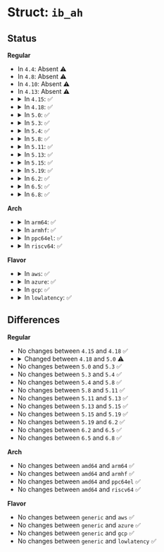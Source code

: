 # Struct: <code>ib_ah</code>

## Status
<b>Regular</b>
<ul>
<li>
In <code>4.4</code>: Absent ⚠️
</li>
<li>
In <code>4.8</code>: Absent ⚠️
</li>
<li>
In <code>4.10</code>: Absent ⚠️
</li>
<li>
In <code>4.13</code>: Absent ⚠️
</li>
<li>
<details>
<summary>In <code>4.15</code>: ✅</summary>

```c
struct ib_ah {
    struct ib_device *device;
    struct ib_pd *pd;
    struct ib_uobject *uobject;
    enum rdma_ah_attr_type type;
};
```
</details>
</li>
<li>
<details>
<summary>In <code>4.18</code>: ✅</summary>

```c
struct ib_ah {
    struct ib_device *device;
    struct ib_pd *pd;
    struct ib_uobject *uobject;
    enum rdma_ah_attr_type type;
};
```
</details>
</li>
<li>
<details>
<summary>In <code>5.0</code>: ✅</summary>

```c
struct ib_ah {
    struct ib_device *device;
    struct ib_pd *pd;
    struct ib_uobject *uobject;
    const struct ib_gid_attr *sgid_attr;
    enum rdma_ah_attr_type type;
};
```
</details>
</li>
<li>
<details>
<summary>In <code>5.3</code>: ✅</summary>

```c
struct ib_ah {
    struct ib_device *device;
    struct ib_pd *pd;
    struct ib_uobject *uobject;
    const struct ib_gid_attr *sgid_attr;
    enum rdma_ah_attr_type type;
};
```
</details>
</li>
<li>
<details>
<summary>In <code>5.4</code>: ✅</summary>

```c
struct ib_ah {
    struct ib_device *device;
    struct ib_pd *pd;
    struct ib_uobject *uobject;
    const struct ib_gid_attr *sgid_attr;
    enum rdma_ah_attr_type type;
};
```
</details>
</li>
<li>
<details>
<summary>In <code>5.8</code>: ✅</summary>

```c
struct ib_ah {
    struct ib_device *device;
    struct ib_pd *pd;
    struct ib_uobject *uobject;
    const struct ib_gid_attr *sgid_attr;
    enum rdma_ah_attr_type type;
};
```
</details>
</li>
<li>
<details>
<summary>In <code>5.11</code>: ✅</summary>

```c
struct ib_ah {
    struct ib_device *device;
    struct ib_pd *pd;
    struct ib_uobject *uobject;
    const struct ib_gid_attr *sgid_attr;
    enum rdma_ah_attr_type type;
};
```
</details>
</li>
<li>
<details>
<summary>In <code>5.13</code>: ✅</summary>

```c
struct ib_ah {
    struct ib_device *device;
    struct ib_pd *pd;
    struct ib_uobject *uobject;
    const struct ib_gid_attr *sgid_attr;
    enum rdma_ah_attr_type type;
};
```
</details>
</li>
<li>
<details>
<summary>In <code>5.15</code>: ✅</summary>

```c
struct ib_ah {
    struct ib_device *device;
    struct ib_pd *pd;
    struct ib_uobject *uobject;
    const struct ib_gid_attr *sgid_attr;
    enum rdma_ah_attr_type type;
};
```
</details>
</li>
<li>
<details>
<summary>In <code>5.19</code>: ✅</summary>

```c
struct ib_ah {
    struct ib_device *device;
    struct ib_pd *pd;
    struct ib_uobject *uobject;
    const struct ib_gid_attr *sgid_attr;
    enum rdma_ah_attr_type type;
};
```
</details>
</li>
<li>
<details>
<summary>In <code>6.2</code>: ✅</summary>

```c
struct ib_ah {
    struct ib_device *device;
    struct ib_pd *pd;
    struct ib_uobject *uobject;
    const struct ib_gid_attr *sgid_attr;
    enum rdma_ah_attr_type type;
};
```
</details>
</li>
<li>
<details>
<summary>In <code>6.5</code>: ✅</summary>

```c
struct ib_ah {
    struct ib_device *device;
    struct ib_pd *pd;
    struct ib_uobject *uobject;
    const struct ib_gid_attr *sgid_attr;
    enum rdma_ah_attr_type type;
};
```
</details>
</li>
<li>
<details>
<summary>In <code>6.8</code>: ✅</summary>

```c
struct ib_ah {
    struct ib_device *device;
    struct ib_pd *pd;
    struct ib_uobject *uobject;
    const struct ib_gid_attr *sgid_attr;
    enum rdma_ah_attr_type type;
};
```
</details>
</li>
</ul>
<b>Arch</b>
<ul>
<li>
<details>
<summary>In <code>arm64</code>: ✅</summary>

```c
struct ib_ah {
    struct ib_device *device;
    struct ib_pd *pd;
    struct ib_uobject *uobject;
    const struct ib_gid_attr *sgid_attr;
    enum rdma_ah_attr_type type;
};
```
</details>
</li>
<li>
<details>
<summary>In <code>armhf</code>: ✅</summary>

```c
struct ib_ah {
    struct ib_device *device;
    struct ib_pd *pd;
    struct ib_uobject *uobject;
    const struct ib_gid_attr *sgid_attr;
    enum rdma_ah_attr_type type;
};
```
</details>
</li>
<li>
<details>
<summary>In <code>ppc64el</code>: ✅</summary>

```c
struct ib_ah {
    struct ib_device *device;
    struct ib_pd *pd;
    struct ib_uobject *uobject;
    const struct ib_gid_attr *sgid_attr;
    enum rdma_ah_attr_type type;
};
```
</details>
</li>
<li>
<details>
<summary>In <code>riscv64</code>: ✅</summary>

```c
struct ib_ah {
    struct ib_device *device;
    struct ib_pd *pd;
    struct ib_uobject *uobject;
    const struct ib_gid_attr *sgid_attr;
    enum rdma_ah_attr_type type;
};
```
</details>
</li>
</ul>
<b>Flavor</b>
<ul>
<li>
<details>
<summary>In <code>aws</code>: ✅</summary>

```c
struct ib_ah {
    struct ib_device *device;
    struct ib_pd *pd;
    struct ib_uobject *uobject;
    const struct ib_gid_attr *sgid_attr;
    enum rdma_ah_attr_type type;
};
```
</details>
</li>
<li>
<details>
<summary>In <code>azure</code>: ✅</summary>

```c
struct ib_ah {
    struct ib_device *device;
    struct ib_pd *pd;
    struct ib_uobject *uobject;
    const struct ib_gid_attr *sgid_attr;
    enum rdma_ah_attr_type type;
};
```
</details>
</li>
<li>
<details>
<summary>In <code>gcp</code>: ✅</summary>

```c
struct ib_ah {
    struct ib_device *device;
    struct ib_pd *pd;
    struct ib_uobject *uobject;
    const struct ib_gid_attr *sgid_attr;
    enum rdma_ah_attr_type type;
};
```
</details>
</li>
<li>
<details>
<summary>In <code>lowlatency</code>: ✅</summary>

```c
struct ib_ah {
    struct ib_device *device;
    struct ib_pd *pd;
    struct ib_uobject *uobject;
    const struct ib_gid_attr *sgid_attr;
    enum rdma_ah_attr_type type;
};
```
</details>
</li>
</ul>

## Differences
<b>Regular</b>
<ul>
<li>
No changes between <code>4.15</code> and <code>4.18</code> ✅
</li>
<li>
<details>
<summary>Changed between <code>4.18</code> and <code>5.0</code> ⚠️</summary>
<ul>
<li>
<b>Field added. </b>
<code>const struct ib_gid_attr *sgid_attr</code>
</li>
</ul>
</details>
</li>
<li>
No changes between <code>5.0</code> and <code>5.3</code> ✅
</li>
<li>
No changes between <code>5.3</code> and <code>5.4</code> ✅
</li>
<li>
No changes between <code>5.4</code> and <code>5.8</code> ✅
</li>
<li>
No changes between <code>5.8</code> and <code>5.11</code> ✅
</li>
<li>
No changes between <code>5.11</code> and <code>5.13</code> ✅
</li>
<li>
No changes between <code>5.13</code> and <code>5.15</code> ✅
</li>
<li>
No changes between <code>5.15</code> and <code>5.19</code> ✅
</li>
<li>
No changes between <code>5.19</code> and <code>6.2</code> ✅
</li>
<li>
No changes between <code>6.2</code> and <code>6.5</code> ✅
</li>
<li>
No changes between <code>6.5</code> and <code>6.8</code> ✅
</li>
</ul>
<b>Arch</b>
<ul>
<li>
No changes between <code>amd64</code> and <code>arm64</code> ✅
</li>
<li>
No changes between <code>amd64</code> and <code>armhf</code> ✅
</li>
<li>
No changes between <code>amd64</code> and <code>ppc64el</code> ✅
</li>
<li>
No changes between <code>amd64</code> and <code>riscv64</code> ✅
</li>
</ul>
<b>Flavor</b>
<ul>
<li>
No changes between <code>generic</code> and <code>aws</code> ✅
</li>
<li>
No changes between <code>generic</code> and <code>azure</code> ✅
</li>
<li>
No changes between <code>generic</code> and <code>gcp</code> ✅
</li>
<li>
No changes between <code>generic</code> and <code>lowlatency</code> ✅
</li>
</ul>
